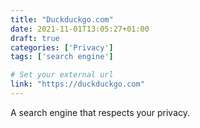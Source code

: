 ```yaml
---
title: "Duckduckgo.com"
date: 2021-11-01T13:05:27+01:00
draft: true
categories: ['Privacy']
tags: ['search engine']

# Set your external url
link: "https://duckduckgo.com"
---
```

A search engine that respects your privacy.
